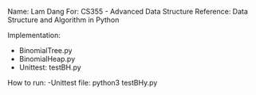 Name: Lam Dang
For: CS355 - Advanced Data Structure
Reference: Data Structure and Algorithm in Python

Implementation:
- BinomialTree.py
- BinomialHeap.py
- Unittest: testBH.py

How to run:
-Unittest file: python3 testBHy.py
